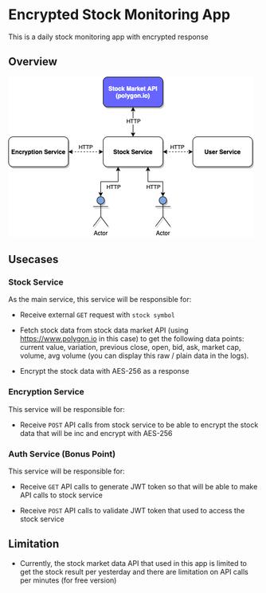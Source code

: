 # Encrypted Stock Monitoring App

This is a daily stock monitoring app with encrypted response

## Overview

![image](overview.png)

## Usecases

### Stock Service

As the main service, this service will be responsible for:

- Receive external `GET` request with `stock symbol`

- Fetch stock data from stock data market API (using https://www.polygon.io in this case) to get the following data points: current value, variation, previous close,
  open, bid, ask, market cap, volume, avg volume (you can display this raw / plain data in
  the logs).
  
- Encrypt the stock data with AES-256 as a response

### Encryption Service

This service will be responsible for:

- Receive `POST` API calls from stock service to be able to encrypt the stock data that will be inc and encrypt with AES-256 

### Auth Service (Bonus Point)

This service will be responsible for:

- Receive `GET` API calls to generate JWT token so that will be able to make API calls to stock service

- Receive `POST` API calls to validate JWT token that used to access the stock service

## Limitation

- Currently, the stock market data API that used in this app is limited to get the stock result per yesterday and there are limitation on API calls per minutes (for free version)
